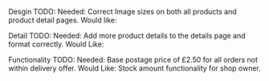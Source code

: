 Desgin TODO:
    Needed:
        Correct Image sizes on both all products and product detail pages.
    Would like:

Detail TODO:
    Needed:
        Add more product details to the details page and format correctly.
    Would Like:

Functionality TODO:
    Needed:
        Base postage price of £2.50 for all orders not within delivery offer.
    Would Like:
        Stock amount functionality for shop owner.
